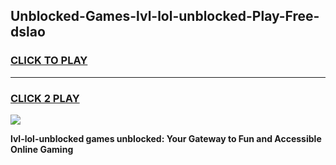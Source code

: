 
## Unblocked-Games-lvl-lol-unblocked-Play-Free-dslao
<h3>
<a href="https://premium76.site?title=lvl-lol-unblocked&ref=21A">CLICK TO PLAY</a></h3>
<hr>

<h3>
<a href="https://premium76.site?title=lvl-lol-unblocked&ref=21A">CLICK 2 PLAY</a>
  
</h3>

<a href="https://premium76.site?title=lvl-lol-unblocked&ref=21A"><img src="https://clearcache.store/games.png"></a>


**lvl-lol-unblocked games unblocked: Your Gateway to Fun and Accessible Online Gaming**
